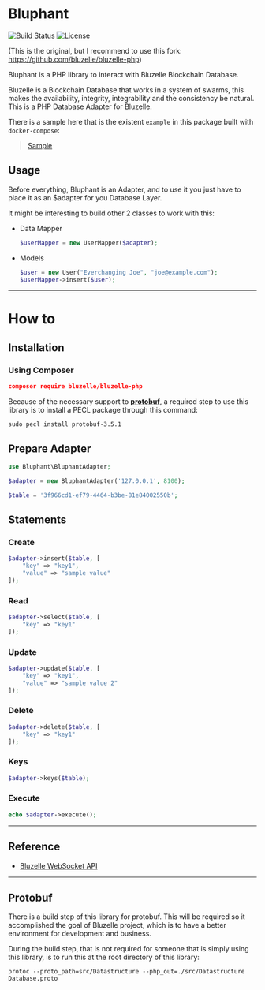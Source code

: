 # Bluphant

[![Build Status](https://travis-ci.org/the-php-swarm/bluphant.svg?branch=master)](https://travis-ci.org/the-php-swarm/bluphant)
[![License](https://img.shields.io/badge/License-Apache%202.0-blue.svg)](https://opensource.org/licenses/Apache-2.0)

(This is the original, but I recommend to use this fork: https://github.com/bluzelle/bluzelle-php)

Bluphant is a PHP library to interact with Bluzelle Blockchain Database.

Bluzelle is a Blockchain Database that works in a system of swarms, this makes the availability, integrity, integrability and the consistency be natural. This is a PHP Database Adapter for Bluzelle.

There is a sample here that is the existent ``example`` in this package built with ``docker-compose``: 

> [Sample](https://swarm.masa.tech)

## Usage

Before everything, Bluphant is an Adapter, and to use it you just have to place it as an $adapter for you Database Layer.

It might be interesting to build other 2 classes to work with this:

- Data Mapper

  ```php
  $userMapper = new UserMapper($adapter);
  ```

- Models

  ```php
  $user = new User("Everchanging Joe", "joe@example.com");
  $userMapper->insert($user);
  ```

---

# How to

## Installation

### Using Composer

```json
composer require bluzelle/bluzelle-php
```

Because of the necessary support to **[protobuf](https://developers.google.com/protocol-buffers/)**, a required step to use this library is to install a PECL package through this command:

```shell
sudo pecl install protobuf-3.5.1
```

## Prepare Adapter

```php
use Bluphant\BluphantAdapter;

$adapter = new BluphantAdapter('127.0.0.1', 8100);

$table = '3f966cd1-ef79-4464-b3be-81e84002550b';
```

## Statements

### Create

```php
$adapter->insert($table, [
    "key" => "key1",
    "value" => "sample value"
]);
```

### Read

```php
$adapter->select($table, [
    "key" => "key1"
]);
```

### Update

```php
$adapter->update($table, [
    "key" => "key1",
    "value" => "sample value 2"
]);
```

### Delete

```php
$adapter->delete($table, [
    "key" => "key1"
]);
```

### Keys

```php
$adapter->keys($table);
```

### Execute

```php
echo $adapter->execute();
```

---

## Reference

- [Bluzelle WebSocket API](https://bluzelle.github.io/api/#websocket-api)


---

## Protobuf

There is a build step of this library for protobuf. This will be required so it accomplished the goal of Bluzelle project, which is to have a better environment for development and business.

During the build step, that is not required for someone that is simply using this library, is to run this at the root directory of this library:

```shell 
protoc --proto_path=src/Datastructure --php_out=./src/Datastructure Database.proto
```
